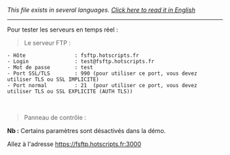<i>This file exists in several languages. <a href="DEMO-EN.md"><u>Click here to read it in English</u></a></i>

<hr>

Pour tester les serveurs en temps réel :<br>

> Le serveur FTP      :

```
- Hôte                : fsftp.hotscripts.fr
- Login               : test@fsftp.hotscripts.fr
- Mot de passe        : test
- Port SSL/TLS        : 990 (pour utiliser ce port, vous devez utiliser TLS ou SSL IMPLICITE)
- Port normal         : 21  (pour utiliser ce port, vous devez utiliser TLS ou SSL EXPLICITE (AUTH TLS))
```
<br>

> Panneau de contrôle :

<b>Nb :</b> Certains paramètres sont désactivés dans la démo.<br>

Allez à l'adresse https://fsftp.hotscripts.fr:3000

